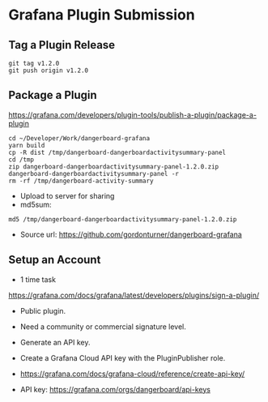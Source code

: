 # Grafana Plugin Submission

## Tag a Plugin Release
```
git tag v1.2.0
git push origin v1.2.0
```

## Package a Plugin
https://grafana.com/developers/plugin-tools/publish-a-plugin/package-a-plugin
  
```
cd ~/Developer/Work/dangerboard-grafana
yarn build
cp -R dist /tmp/dangerboard-dangerboardactivitysummary-panel
cd /tmp
zip dangerboard-dangerboardactivitysummary-panel-1.2.0.zip dangerboard-dangerboardactivitysummary-panel -r
rm -rf /tmp/dangerboard-activity-summary
```

- Upload to server for sharing
- md5sum:

```
md5 /tmp/dangerboard-dangerboardactivitysummary-panel-1.2.0.zip
```

- Source url:
https://github.com/gordonturner/dangerboard-grafana


## Setup an Account
- 1 time task

https://grafana.com/docs/grafana/latest/developers/plugins/sign-a-plugin/

- Public plugin. 
- Need a community or commercial signature level. 
    
- Generate an API key. 
- Create a Grafana Cloud API key with the PluginPublisher role. 
- https://grafana.com/docs/grafana-cloud/reference/create-api-key/

- API key:
https://grafana.com/orgs/dangerboard/api-keys